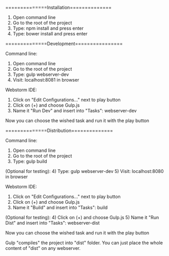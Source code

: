==============Installation==============
1) Open command line
2) Go to the root of the project
3) Type: npm install and press enter
4) Type: bower install and press enter

==============Development================

Command line:
1) Open command line
2) Go to the root of the project
3) Type: gulp webserver-dev
4) Visit: localhost:8081 in browser

Webstorm IDE:
1) Click on "Edit Configurations..." next to play button
2) Click on (+) and choose Gulp.js
3) Name it "Run Dev" and insert into "Tasks": webserver-dev

Now you can choose the wished task and run it with the play button

==============Distribution==============

Command line:
1) Open command line
2) Go to the root of the project
3) Type: gulp build

(Optional for testing):
4) Type: gulp webserver-dev
5) Visit: localhost:8080 in browser

Webstorm IDE:
1) Click on "Edit Configurations..." next to play button
2) Click on (+) and choose Gulp.js
3) Name it "Build" and insert into "Tasks": build

(Optional for testing):
4) Click on (+) and choose Gulp.js
5) Name it "Run Dist" and insert into "Tasks": webserver-dist

Now you can choose the wished task and run it with the play button

Gulp "compiles" the project into "dist" folder. You can just place the whole content of "dist" on any webserver.
